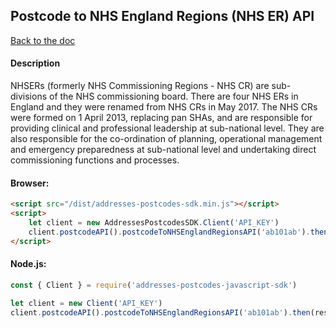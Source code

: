## Postcode to NHS England Regions (NHS ER) API

[Back to the doc](../README.md)

#### Description

NHSERs (formerly NHS Commissioning Regions - NHS CR) are sub-divisions of the NHS commissioning board. There are four NHS ERs in England and they were renamed from NHS CRs in May 2017. The NHS CRs were formed on 1 April 2013, replacing pan SHAs, and are responsible for providing clinical and professional leadership at sub-national level. They are also responsible for the co-ordination of planning, operational management and emergency preparedness at sub-national level and undertaking direct commissioning functions and processes.

#### Browser:

```html
<script src="/dist/addresses-postcodes-sdk.min.js"></script>
<script>
    let client = new AddressesPostcodesSDK.Client('API_KEY')
    client.postcodeAPI().postcodeToNHSEnglandRegionsAPI('ab101ab').then(response => { console.log(response) })
</script>
```

#### Node.js:

```js
const { Client } = require('addresses-postcodes-javascript-sdk')

let client = new Client('API_KEY')
client.postcodeAPI().postcodeToNHSEnglandRegionsAPI('ab101ab').then(response => { console.log(response) })
```